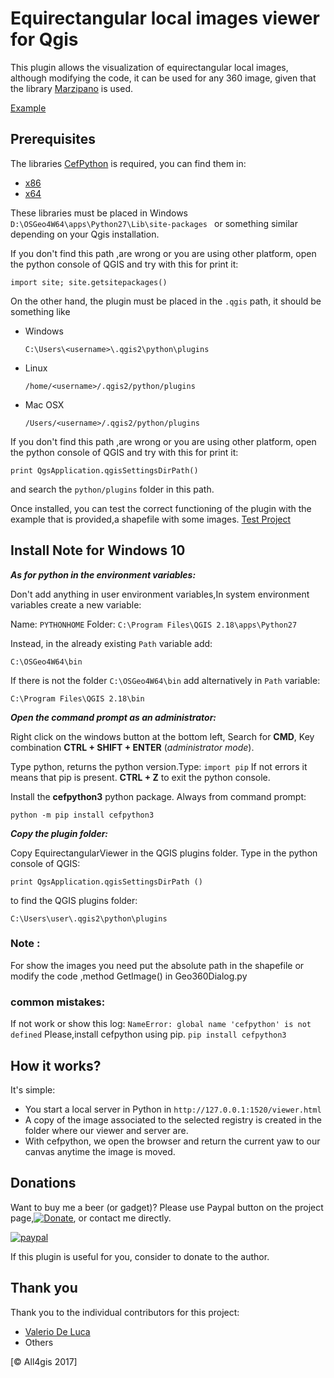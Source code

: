 # Equirectangular local images viewer for Qgis

This plugin allows the visualization of equirectangular local images, although modifying the code, it can be used for any 360 image, given that the library [Marzipano](https://github.com/google/marzipano) is used.
 
[Example](https://github.com/All4Gis/EquirectangularViewer/tree/master/example)
 
## Prerequisites
 
The libraries [CefPython](https://github.com/cztomczak/cefpython) is required, you can find them in:
- [x86](https://github.com/All4Gis/EquirectangularViewer/tree/master/ext-libs/x86/cefpython3)
- [x64](https://github.com/All4Gis/EquirectangularViewer/tree/master/ext-libs/x64/cefpython3)

These libraries must be placed in Windows `D:\OSGeo4W64\apps\Python27\Lib\site-packages ` or something similar depending on your Qgis installation.

If you don't find this path ,are wrong or you are using other platform, open the python console of QGIS and try with this for print it:

`import site; site.getsitepackages()`
 
On the other hand, the plugin must be placed in the `.qgis` path, it should be something like 

 - Windows
 
 	`C:\Users\<username>\.qgis2\python\plugins`
 	
 - Linux
 
 	`/home/<username>/.qgis2/python/plugins`
 	
 - Mac OSX
 
 	`/Users/<username>/.qgis2/python/plugins`

If you don't find this path ,are wrong or you are using other platform, open the python console of QGIS and try with this for print it:

`print QgsApplication.qgisSettingsDirPath()`

and search the `python/plugins` folder in this path.
 
Once installed, you can test the correct functioning of the plugin with the example that is provided,a shapefile with some images.
 [Test Project](https://github.com/All4Gis/EquirectangularViewer/tree/master/Project_example)
 
 ## Install Note for Windows 10

***As for python in the environment variables:***

Don't add anything in user environment variables,In system environment variables create a new variable:

Name: `PYTHONHOME`
Folder: `C:\Program Files\QGIS 2.18\apps\Python27`

Instead, in the already existing `Path` variable add:

    C:\OSGeo4W64\bin

If there is not the folder `C:\OSGeo4W64\bin` add alternatively in `Path` variable:

    C:\Program Files\QGIS 2.18\bin

***Open the command prompt as an administrator:***

Right click on the windows button at the bottom left,
Search for **CMD**,
Key combination **CTRL + SHIFT + ENTER** (*administrator mode*).

Type python, returns the python version.Type: `import pip`
If not errors it means that pip is present. **CTRL + Z** to exit the python console.

Install the **cefpython3** python package.
Always from command prompt:

    python -m pip install cefpython3

***Copy the plugin folder:***

Copy EquirectangularViewer in the QGIS plugins folder.
Type in the python console of QGIS:

    print QgsApplication.qgisSettingsDirPath ()

to find the QGIS plugins folder:

    C:\Users\user\.qgis2\python\plugins
 
 
 ### Note : 
 For show the images you need put the absolute path in the shapefile or modify the code ,method GetImage() in Geo360Dialog.py


 ### common mistakes: 
 
 If not work or show this log:
 `NameError: global name 'cefpython' is not defined`
 Please,install cefpython using pip.
 `pip install cefpython3`
 
## How it works?
 
It's simple:
- You start a local server in Python in  `http://127.0.0.1:1520/viewer.html `
- A copy of the image associated to the selected registry is created in the folder where our viewer and server are.
- With cefpython, we open the browser and return the current yaw to our canvas anytime the image is moved.
 
 
## Donations
Want to buy me a beer (or gadget)? Please use Paypal button on the project page,[![Donate](https://img.shields.io/badge/Donate-PayPal-green.svg)](https://www.paypal.me/all4gis), or contact me directly.

[![paypal](https://www.paypalobjects.com/en_US/i/btn/btn_donateCC_LG.gif)](https://www.paypal.com/cgi-bin/webscr?button=donate&business=5329N9XX4WQHY&item_name=EquirectangularViewer+Plugin&quantity=&amount=&currency_code=EUR&shipping=&tax=&notify_url=&cmd=_donations&bn=JavaScriptButton_donate&env=www)
 
If this plugin is useful for you, consider to donate to the author.

## Thank you
Thank you to the individual contributors for this project:

 - <a href="http://www.mainjoin.eu/" target="_blank">Valerio De Luca</a>
 - Others

[© All4gis 2017]
